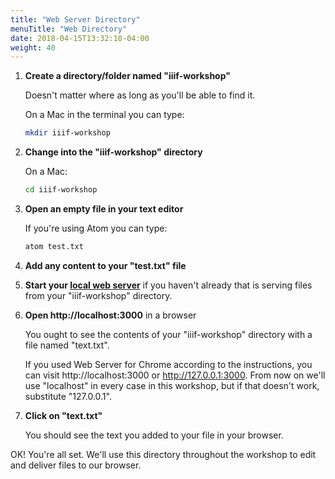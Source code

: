 ```yaml
---
title: "Web Server Directory"
menuTitle: "Web Directory"
date: 2018-04-15T13:32:10-04:00
weight: 40
---
```


1. **Create a directory/folder named "iiif-workshop"**

    Doesn't matter where as long as you'll be able to find it.

    On a Mac in the terminal you can type:

    ```sh
    mkdir iiif-workshop
    ```

2. **Change into the "iiif-workshop" directory**

    On a Mac:

    ```sh
    cd iiif-workshop
    ```

3. **Open an empty file in your text editor**

    If you're using Atom you can type:

    ```sh
    atom test.txt
    ```

4. **Add any content to your "test.txt" file**

5. **Start your [local web server](web-server.md)** if you haven't already that is serving files from your "iiif-workshop" directory.

6. **Open http://localhost:3000** in a browser

    You ought to see the contents of your "iiif-workshop" directory with a file named "text.txt".

    If you used Web Server for Chrome according to the instructions, you can visit http://localhost:3000 or http://127.0.0.1:3000. From now on we'll use "localhost" in every case in this workshop, but if that doesn't work, substitute "127.0.0.1".

7. **Click on "text.txt"**

    You should see the text you added to your file in your browser.

OK! You're all set. We'll use this directory throughout the workshop to edit and deliver files to our browser.

